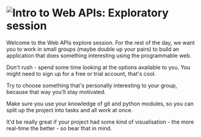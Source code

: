 # ![Intro to Web APIs: Exploratory session](../blob/master/assets/img/logo-128.png?raw=true)

Welcome to the Web APIs explore session. For the rest of the day, we want you to work in small groups 
(maybe double up your pairs) to build an application that does something interesting using the programmable
web.

Don't rush - spend some time looking at the options available to you. You might need to sign up for a
free or trial account, that's cool.

Try to choose something that's personally interesting to your group, because that way you'll stay motivated.

Make sure you use your knowledge of git and python modules, so you can split up the project into tasks and all
work at once.

It'd be really great if your project had some kind of visualisation - the more real-time the better - so bear
that in mind. 